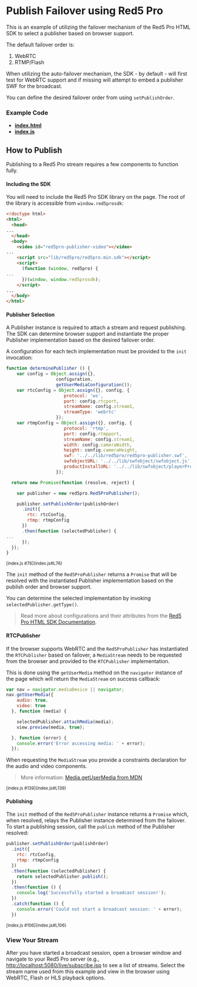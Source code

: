 # Publish Failover using Red5 Pro
This is an example of utilizing the failover mechanism of the Red5 Pro HTML SDK to select a publisher based on browser support.

The default failover order is:

1. WebRTC
2. RTMP/Flash

When utilizing the auto-failover mechanism, the SDK - by default - will first test for WebRTC support and if missing will attempt to embed a publisher SWF for the broadcast.

You can define the desired failover order from using `setPublishOrder`.

### Example Code
- **[index.html](index.html)**
- **[index.js](index.js)**

## How to Publish
Publishing to a Red5 Pro stream requires a few components to function fully.

#### Including the SDK
You will need to include the Red5 Pro SDK library on the page. The root of the library is accessible from `window.red5prosdk`:

```html
<!doctype html>
<html>
  <head>
...
  </head>
  <body>
    <video id="red5pro-publisher-video"></video>
...
    <script src="lib/red5pro/red5pro.min.sdk"></script>
    <script>
      (function (window, red5pro) {
...
      })(window, window.red5prosdk);
    </script>
...
  </body>
</html>
```

#### Publisher Selection
A Publisher instance is required to attach a stream and request publishing. The SDK can determine browser support and instantiate the proper Publisher implementation based on the desired failover order.

A configuration for each tech implementation must be provided to the `init` invocation:

```js
function determinePublisher () {
    var config = Object.assign({},
                   configuration,
                   getUserMediaConfiguration());
    var rtcConfig = Object.assign({}, config, {
                      protocol: 'ws',
                      port: config.rtcport,
                      streamName: config.stream1,
                      streamType: 'webrtc'
                   });
    var rtmpConfig = Object.assign({}, config, {
                      protocol: 'rtmp',
                      port: config.rtmpport,
                      streamName: config.stream1,
                      width: config.cameraWidth,
                      height: config.cameraHeight,
                      swf: '../../lib/red5pro/red5pro-publisher.swf',
                      swfobjectURL: '../../lib/swfobject/swfobject.js',
                      productInstallURL: '../../lib/swfobject/playerProductInstall.swf'
                   });

  return new Promise(function (resolve, reject) {

    var publisher = new red5pro.Red5ProPublisher();

    publisher.setPublishOrder(publishOrder)
      .init({
        rtc: rtcConfig,
        rtmp: rtmpConfig
      })
      .then(function (selectedPublisher) {
...
      });
  });
}
```

<sup>
[index.js #76](index.js#L76)
</sup>

The `init` method of the `Red5ProPublisher` returns a `Promise` that will be resolved with the instantiated Publisher implementation based on the publish order and browser support.

You can determine the selected implementation by invoking `selectedPublisher.getType()`.

> Read more about configurations and their attributes from the [Red5 Pro HTML SDK Documentation](https://github.com/infrared5/red5pro-html-sdk#publisher).

#### RTCPublisher
If the browser supports WebRTC and the `Red5ProPublisher` has instantiated the `RTCPublisher` based on failover, a `MediaStream` needs to be requested from the browser and provided to the `RTCPublisher` implementation.

This is done using the `getUserMedia` method on the `navigator` instance of the page which will return the `MediaStream` on success callback:

```js
var nav = navigator.mediaDevice || navigator;
nav.getUserMedia({
    audio: true,
    video: true
  }, function (media) {

    selectedPublisher.attachMedia(media);
    view.preview(media, true);

  }, function (error) {
    console.error('Error accessing media: ' + error);
  });
```

When requesting the `MediaStream` you provide a constraints declaration for the audio and video components.

> More information: [Media.getUserMedia from MDN](https://developer.mozilla.org/en-US/docs/Web/API/MediaDevices/getUserMedia)

<sup>
[index.js #139](index.js#L139)
</sup>

#### Publishing
The `init` method of the `Red5ProPublisher` instance returns a `Promise` which, when resolved, relays the Publisher instance determined from the failover. To start a publishing session, call the `publish` method of the Publisher resolved:

```js
publisher.setPublishOrder(publishOrder)
  .init({
    rtc: rtcConfig,
    rtmp: rtmpConfig
  })
  .then(function (selectedPublisher) {
    return selectedPublisher.publish();
  })
  .then(function () {
    console.log('Successfully started a broadcast session!');
  })
  .catch(function () {
    console.error('Could not start a broadcast session: ' + error);
  })
```

<sup>
[index.js #106](index.js#L106)
</sup>

### View Your Stream
After you have started a broadcast session, open a browser window and navigate to your Red5 Pro server (e.g., [http://localhost:5080/live/subscribe.jsp](http://localhost:5080/live/subscribe.jsp) to see a list of streams. Select the stream name used from this example and view in the browser using WebRTC, Flash or HLS playback options.

